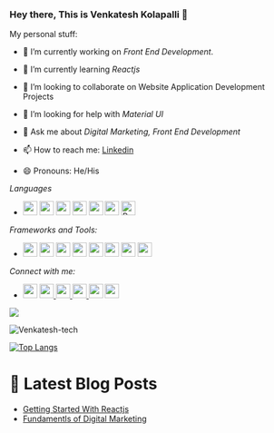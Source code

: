 ### Hey there, This is Venkatesh Kolapalli 👋


My personal stuff:

- 🔭 I’m currently working on  *Front End Development*.

- 🌱 I’m currently learning  *Reactjs*
 
- 👯 I’m looking to collaborate on  Website Application Development Projects

- 🤔 I’m looking for help with *Material UI*

- 💬 Ask me about *Digital Marketing, Front End Development*
 
- 📫 How to reach me: [Linkedin](https://www.linkedin.com/in/venkatesh-kolapalli-8011081b5)
 
- 😄 Pronouns: He/His


*Languages*
 * <img src ="https://img.shields.io/badge/python-%233776AB.svg?&style=flat&logo=python&logoColor=white" height=25> <img src="https://img.shields.io/badge/JavaScript-F7DF1E?style=flat&logo=javascript&logoColor=black" height=25> <img src ="https://img.shields.io/badge/c++%20-%2300599C.svg?&style=for-the-badge&logo=c%2B%2B&logoColor=white" height=25> <img src ="https://img.shields.io/badge/html5%20-%23E34F26.svg?&style=for-the-badge&logo=html5&logoColor=white" height=25> <img src ="https://img.shields.io/badge/css3%20-%231572B6.svg?&style=for-the-badge&logo=css3&logoColor=white" height=25> <img src="https://img.shields.io/badge/MySQL-00000F?style=for-the-badge&logo=mysql&logoColor=white" height=25> <img alt="React" src="https://img.shields.io/badge/react%20-%2320232a.svg?&style=for-the-badge&logo=react&logoColor=%2361DAFB" height=25>

*Frameworks and Tools:*
 * <img src="https://img.shields.io/badge/GitHub-100000?style=for-the-badge&logo=github&logoColor=white" height=25 /> <img src="https://img.shields.io/badge/Visual_Studio_Code-0078D4?style=for-the-badge&logo=visual%20studio%20code&logoColor=white" height=25 /> <img src="https://img.shields.io/badge/Git-F05032?style=for-the-badge&logo=git&logoColor=white" height=25 /> <img src="https://img.shields.io/badge/Bootstrap-563D7C?style=for-the-badge&logo=bootstrap&logoColor=white" height=25 >  <img src="https://img.shields.io/badge/npm-CB3837?style=for-the-badge&logo=npm&logoColor=white" height=25/> <img src="https://img.shields.io/badge/Material--UI-0081CB?style=for-the-badge&logo=material-ui&logoColor=white" height=25/> <img src="https://img.shields.io/badge/MongoDB-4EA94B?style=for-the-badge&logo=mongodb&logoColor=white" height=25 />  <img src="https://img.shields.io/badge/Redux-593D88?style=for-the-badge&logo=redux&logoColor=white" height=25 />

*Connect with me:*
 * <p><a href="https://twitter.com/VenkateshKolap3?s=08"><img src="https://aleen42.github.io/badges/src/twitter.svg" height=25></a> <a href="https://www.linkedin.com/in/venkatesh-kolapalli-8011081b5/"><img src="https://img.shields.io/badge/linkedin-%230077B5.svg?&style=for-the-badge&logo=linkedin&logoColor=white" height=25> <a href="https://www.instagram.com/_always_venkatesh/"><img src="https://img.shields.io/badge/instagram-%23E4405F.svg?&style=for-the-badge&logo=instagram&logoColor=white" height=25> <a href="https://stackoverflow.com/users/14426154/naga-venkatesh-kolapalli"><img src="https://aleen42.github.io/badges/src/stackoverflow.svg" height=25> <a href="https://kolapallinagavenkatesh.medium.com/"><img src="https://aleen42.github.io/badges/src/medium.svg" height=25></a> </a> <a href="kolapallinagavenkatesh@gmail.com"><img src="https://img.shields.io/badge/Gmail-D14836?style=for-the-badge&logo=gmail&logoColor=white" height=25></a>
</p> 


![](http://estruyf-github.azurewebsites.net/api/VisitorHit?user=Venkatesh-tech&repo=github-visitors-badge&countColorcountColor&countColor=%237B1E7A)

  <img src="https://github-readme-stats.vercel.app/api?username=Venkatesh-tech&show_icons=true&theme=gotham" alt="Venkatesh-tech" />

[![Top Langs](https://github-readme-stats.vercel.app/api/top-langs/?username=Venkatesh-tech&layout=compact)](https://github.com/venkatesh-tech/Venkatesh-tech)

# 📩 Latest Blog Posts 
<!-- BLOG-POST-LIST:START -->
- [Getting Started With Reactjs](https://medium.com/@kolapallinagavenkatesh/getting-started-with-reactjs-837f62788bad) 
- [Fundamentls of Digital Marketing](https://kolapallinagavenkatesh.medium.com/fundamentals-of-digital-marketing-beginner-guide-c21f5da3c91)

<!-- BLOG-POST-LIST:END -->



  
